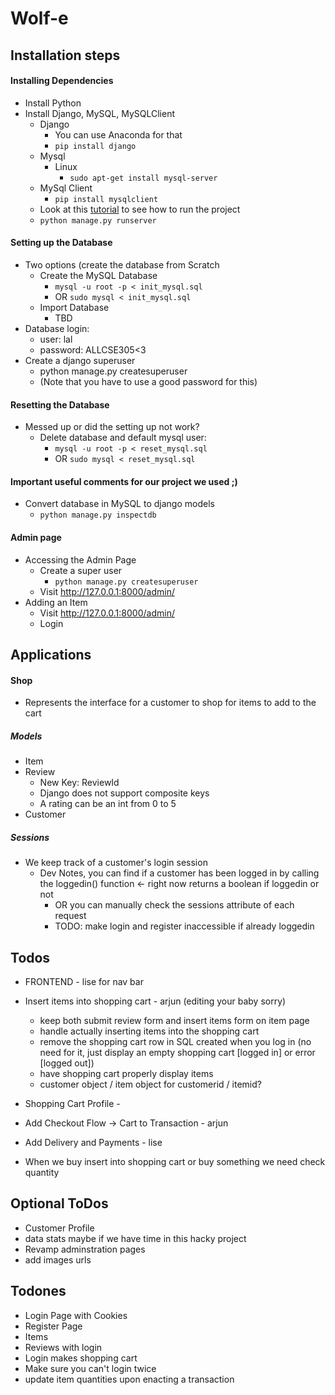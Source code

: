 # Wolf-e


## Installation steps
#### Installing Dependencies
- Install Python
- Install Django, MySQL, MySQLClient
  - Django
    - You can use Anaconda for that
    - `pip install django`
  - Mysql
    - Linux
        - `sudo apt-get install mysql-server`
  - MySql Client
    - `pip install mysqlclient`
  - Look at this [tutorial](https://docs.djangoproject.com/en/1.11/intro/tutorial01/) to see how to run the project
  - `python manage.py runserver`

#### Setting up the Database
- Two options (create the database from Scratch
  - Create the MySQL Database
    - `mysql -u root -p < init_mysql.sql`
    - OR `sudo mysql < init_mysql.sql`
  - Import Database
    - TBD
- Database login:
  - user: lal
  - password: ALLCSE305<3
- Create a django superuser
  - python manage.py createsuperuser
  - (Note that you have to use a good password for this)
#### Resetting the Database
- Messed up or did the setting up not work?
  - Delete database and default mysql user:
    - `mysql -u root -p < reset_mysql.sql`
    - OR `sudo mysql < reset_mysql.sql`
#### Important useful comments for our project we used ;) 
- Convert database in MySQL to django models
  - `python manage.py inspectdb`
#### Admin page
- Accessing the Admin Page
  - Create a super user
    - `python manage.py createsuperuser`
  - Visit http://127.0.0.1:8000/admin/
- Adding an Item
  - Visit http://127.0.0.1:8000/admin/
  - Login

## Applications
#### Shop
- Represents the interface for a customer to shop for items to add to the cart
##### Models
- Item
- Review
    - New Key: ReviewId
    - Django does not support composite keys
    - A rating can be an int from 0 to 5
- Customer
##### Sessions
- We keep track of a customer's login session
  - Dev Notes, you can find if a customer has been logged in by calling the loggedin() function <- right now returns a boolean if loggedin or not
    - OR you can manually check the sessions attribute of each request
    - TODO: make login and register inaccessible if already loggedin

## Todos
- FRONTEND - lise for nav bar
- Insert items into shopping cart - arjun (editing your baby sorry)
  - keep both submit review form and insert items form on item page
  - handle actually inserting items into the shopping cart
  - remove the shopping cart row in SQL created when you log in (no need for it, just display an empty shopping cart [logged in] or error [logged out])
  - have shopping cart properly display items
  - customer object / item object for customerid / itemid?

- Shopping Cart Profile - 
- Add Checkout Flow -> Cart to Transaction  - arjun
- Add Delivery and Payments - lise
- When we buy insert into shopping cart or buy something we need check quantity 

## Optional ToDos
- Customer Profile
- data stats maybe if we have time in this hacky project
- Revamp adminstration pages
- add images urls

## Todones
- Login Page with Cookies
- Register Page
- Items
- Reviews with login 
- Login makes shopping cart
- Make sure you can't login twice
- update item quantities upon enacting a transaction


